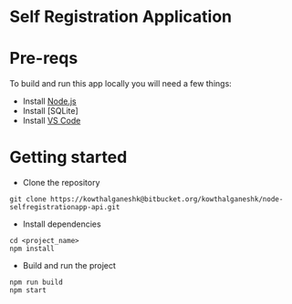 # Self Registration Application


# Pre-reqs
To build and run this app locally you will need a few things:
- Install [Node.js](https://nodejs.org/en/)
- Install [SQLite]
- Install [VS Code](https://code.visualstudio.com/)

# Getting started
- Clone the repository
```
git clone https://kowthalganeshk@bitbucket.org/kowthalganeshk/node-selfregistrationapp-api.git
```
- Install dependencies
```
cd <project_name>
npm install
```
- Build and run the project
```
npm run build
npm start
```
